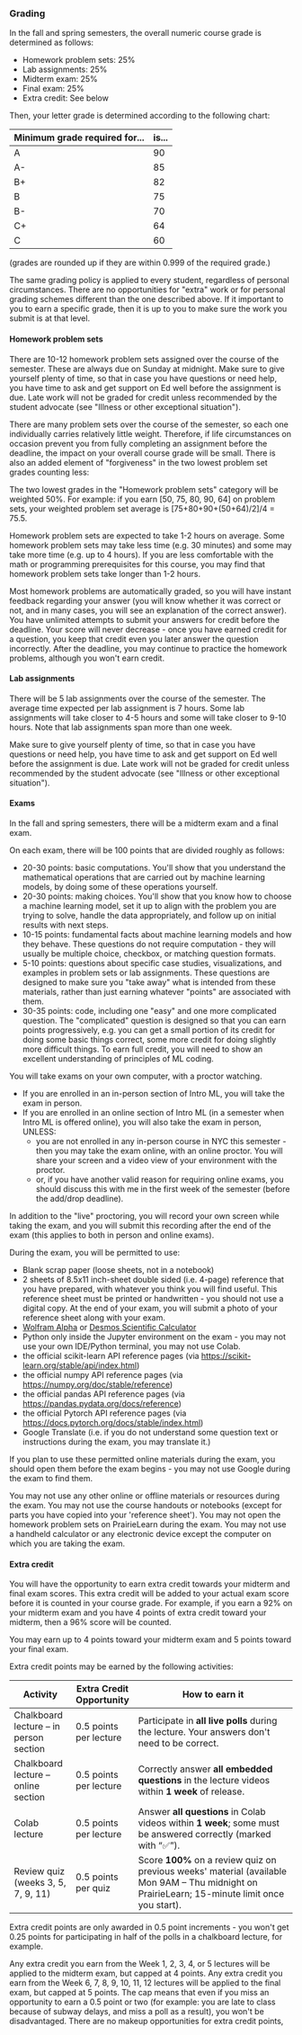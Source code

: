 
### Grading

In the fall and spring semesters, the overall numeric course grade is determined as follows:

* Homework problem sets: 25%
* Lab assignments: 25%
* Midterm exam: 25%
* Final exam: 25%
* Extra credit: See below

Then, your letter grade is determined according to the following chart:

| Minimum grade required for... | is... |
|-------------------------------|-------|
| A                             | 90    |
| A-                            | 85    |
| B+                            | 82    |
| B                             | 75    |
| B-                            | 70    |
| C+                            | 64    |
| C                             | 60    |


(grades are rounded up if they are within 0.999 of the required grade.) 

The same grading policy is applied to every student, regardless of personal circumstances. There are no opportunities for "extra" work or for personal grading schemes different than the one described above.  If it important to you to earn a specific grade, then it is up to you to make sure the work you submit is at that level.

#### Homework problem sets

There are 10-12 homework problem sets assigned over the course of the semester. These are always due on Sunday at midnight. Make sure to give yourself plenty of time, so that in case you have questions or need help, you have time to ask and get support on Ed well before the assignment is due. Late work will not be graded for credit  unless recommended by the student advocate (see "Illness or other exceptional situation").

There are many problem sets over the course of the semester, so each one individually carries relatively little weight. Therefore, if life circumstances on occasion prevent you from fully completing an assignment before the deadline, the impact on your overall course grade will be small. There is also an added element of "forgiveness" in the two lowest problem set grades counting less:

The two lowest grades in the "Homework problem sets" category will be weighted 50%. For example: if you earn [50, 75, 80, 90, 64] on problem sets, your weighted problem set average is [75+80+90+(50+64)/2]/4 = 75.5.

Homework problem sets are expected to take 1-2 hours on average. Some homework problem sets may take less time (e.g. 30 minutes) and some may take more time (e.g. up to 4 hours). If you are less comfortable with the math or programming prerequisites for this course, you may find that homework problem sets take longer than 1-2 hours.

Most homework problems are automatically graded, so you will have instant feedback regarding your answer (you will know whether it was correct or not, and in many cases, you will see an explanation of the correct answer). You have unlimited attempts to submit your answers for credit before the deadline. Your score will never decrease - once you have earned credit for a question, you keep that credit even you later answer the question incorrectly. After the deadline, you may continue to practice the homework problems, although you won't earn credit.


#### Lab assignments

There will be 5 lab assignments over the course of the semester. The average time expected per lab assignment is 7 hours. Some lab assignments will take closer to 4-5 hours and some will take closer to 9-10 hours. Note that lab assignments span more than one week.  

Make sure to give yourself plenty of time, so that in case you have questions or need help, you have time to ask and get support on Ed well before the assignment is due. Late work will not be graded for credit  unless recommended by the student advocate (see "Illness or other exceptional situation").

#### Exams

In the fall and spring semesters, there will be a midterm exam and a final exam.

On each exam, there will be 100 points that are divided roughly as follows:

* 20-30 points: basic computations. You'll show that you understand the mathematical operations that are carried out by machine learning models, by doing some of these operations yourself.
* 20-30 points: making choices. You'll show that you know how to choose a machine learning model, set it up to align with the problem you are trying to solve, handle the data appropriately, and follow up on initial results with next steps.
* 10-15 points: fundamental facts about machine learning models and how they behave. These questions do not require computation - they will usually be multiple choice, checkbox, or matching question formats.
* 5-10 points: questions about specific case studies, visualizations, and examples in problem sets or lab assignments. These questions are designed to make sure you "take away" what is intended from these materials, rather than just earning whatever "points" are associated with them.
* 30-35 points: code, including one "easy" and one more complicated question. The "complicated" question is designed so that you can earn points progressively, e.g. you can get a small portion of its credit for doing some basic things correct, some more credit for doing slightly more difficult things. To earn full credit, you will need to show an excellent understanding of principles of ML coding.

You will take exams on your own computer, with a proctor watching.

* If you are enrolled in an in-person section of Intro ML, you will take the exam in person.
* If you are enrolled in an online section of Intro ML (in a semester when Intro ML is offered online), you will also take the exam in person, UNLESS:
  * you are not enrolled in any in-person course in NYC this semester - then you may take the exam online, with an online proctor. You will share your screen and a video view of your environment with the proctor.
  * or, if you have another valid reason for requiring online exams, you should discuss this with me in the first week of the semester (before the add/drop deadline).

In addition to the "live" proctoring, you will record your own screen while taking the exam, and you will submit this recording after the end of the exam (this applies to both in person and online exams).

During the exam, you will be permitted to use:

* Blank scrap paper (loose sheets, not in a notebook)
* 2 sheets of 8.5x11 inch-sheet double sided (i.e. 4-page) reference that you have prepared, with whatever you think you will find useful. This reference sheet must be printed or handwritten - you should not use a digital copy. At the end of your exam, you will submit a photo of your reference sheet along with your exam.
* [Wolfram Alpha](https://www.wolframalpha.com/) or [Desmos Scientific Calculator](https://www.desmos.com/scientific)
* Python only inside the Jupyter environment on the exam - you may not use your own IDE/Python terminal, you may not use Colab.
* the official scikit-learn API reference pages (via https://scikit-learn.org/stable/api/index.html)
* the official numpy API reference pages (via https://numpy.org/doc/stable/reference)
* the official pandas API reference pages (via https://pandas.pydata.org/docs/reference)
* the official Pytorch API reference pages  (via https://docs.pytorch.org/docs/stable/index.html)
* Google Translate (i.e. if you do not understand some question text or instructions during the exam, you may translate it.)

If you plan to use these permitted online materials during the exam, you should open them before the exam begins - you may not use Google during the exam to find them.

You may not use any other online or offline materials or resources during the exam. You may not use the course handouts or notebooks (except for parts you have copied into your 'reference sheet'). You may not open the homework problem sets on PrairieLearn during the exam. You may not use a handheld calculator or any electronic device except the computer on which you are taking the exam.

#### Extra credit

You will have the opportunity to earn extra credit towards your midterm and final exam scores.  This extra credit will be added to your actual exam score before it is counted in your course grade. For example, if you earn a 92% on your midterm exam and you have 4 points of extra credit toward your midterm, then a 96% score will be counted.

You may earn up to 4 points toward your midterm exam and 5 points toward your final exam.

Extra credit points may be earned by the following activities:

<table style="width:100%; table-layout:fixed;">
  <colgroup>
    <col style="width:22%">
    <col style="width:18%">
    <col style="width:60%">
  </colgroup>
  <thead>
    <tr>
      <th scope="col">Activity</th>
      <th scope="col">Extra Credit Opportunity</th>
      <th scope="col">How to earn it</th>
    </tr>
  </thead>
  <tbody>
    <tr>
      <td>Chalkboard lecture – in person section</td>
      <td>0.5 points per lecture</td>
      <td>Participate in <strong>all live polls</strong> during the lecture. Your answers don't need to be correct.</td>
    </tr>
    <tr>
      <td>Chalkboard lecture – online section</td>
      <td>0.5 points per lecture</td>
      <td>Correctly answer <strong>all embedded questions</strong> in the lecture videos within <strong>1 week</strong> of release.</td>
    </tr>
    <tr>
      <td>Colab lecture</td>
      <td>0.5 points per lecture</td>
      <td>Answer <strong>all questions</strong> in Colab videos within <strong>1 week</strong>; some must be answered correctly (marked with “✅”).</td>
    </tr>
    <tr>
      <td>Review quiz (weeks 3, 5, 7, 9, 11)</td>
      <td>0.5 points per quiz</td>
      <td>Score <strong>100%</strong> on a review quiz on previous weeks' material (available Mon 9AM – Thu midnight on PrairieLearn; 15-minute limit once you start).</td>
    </tr>
  </tbody>
</table>


Extra credit points are only awarded in 0.5 point increments - you won't get 0.25 points for participating in half of the polls in a chalkboard lecture, for example.

Any extra credit you earn from the Week 1, 2, 3, 4, or 5 lectures will be applied to the midterm exam, but capped at 4 points. Any extra credit you earn from the Week 6, 7, 8, 9, 10, 11, 12 lectures will be applied to the final exam, but capped at 5 points. The cap means that even if you miss an opportunity to earn a 0.5 point or two (for example: you are late to class because of subway delays, and miss a poll as a result), you won't be disadvantaged. There are no makeup opportunities for extra credit points, 

